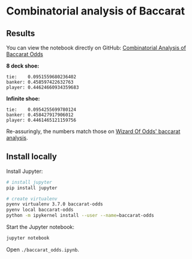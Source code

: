 # Combinatorial analysis of Baccarat

## Results

You can view the notebook directly on GitHub: [Combinatorial Analysis of Baccarat Odds](./baccarat_odds.ipynb)

**8 deck shoe:**

```
tie:    0.0951559680236402
banker: 0.458597422632763
player: 0.44624660934359683
```

**Infinite shoe:**

```
tie:    0.0954255699780124
banker: 0.458427917906012
player: 0.4461465121159756
```

Re-assuringly, the numbers match those on [Wizard Of Odds' baccarat
analysis](https://wizardofodds.com/games/baccarat/basics/).

## Install locally

Install Jupyter:

```bash
# install jupyter
pip install jupyter

# create virtualenv
pyenv virtualenv 3.7.0 baccarat-odds
pyenv local baccarat-odds
python -m ipykernel install --user --name=baccarat-odds
```

Start the Jupyter notebook:

```bash
jupyter notebook
```

Open `./baccarat_odds.ipynb`.
